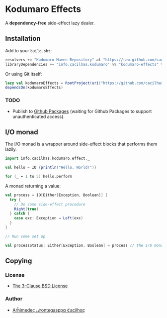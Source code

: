 [author]: https://github.com/cacilhas
[license]: https://github.com/cacilhas/effects/blob/master/COPYING
[packages]: https://github.com/cacilhas/maven/packages

# Kodumaro Effects

A **dependency-free** side-effect lazy dealer.

## Installation

Add to your `build.sbt`:

```sbt
resolvers += "Kodumaro Maven Repository" at "https://raw.github.com/cacilhas/maven/master"
libraryDependencies += "info.cacilhas.kodumaro" %% "kodumaro-effects" % "1.0.0"
```

Or using Git itself:

```sbt
lazy val kodumaroEffects = RootProject(uri("https://github.com/cacilhas/effects.git#release/1.0.0"))
dependsOn(kodumaroEffects)
```

### TODO

- Publish to [Github Packages][packages] (waiting for Github Packages to
  support unauthenticated access).

## I/O monad

The I/O monad is a wrapper around side-effect blocks that performs them lazily.

```scala
import info.cacilhas.kodumaro.effect._

val hello = IO {println("Hello, World!")}

for (_ ← 1 to 5) hello.perform
```

A monad returning a value:

```scala
val process = IO[Either[Exception, Boolean]] {
  try {
    // Do some side-effect procedure
    Right(true)
  } catch {
    case exc: Exception ⇒ Left(exc)
  }
}

// Run some set up

val processStatus: Either[Exception, Boolean] = process // the I/O monad is performed
```

## Copying

### License

- [The 3-Clause BSD License][license]

### Author

- [Arĥimedeς ℳontegasppα ℭacilhας][author]
